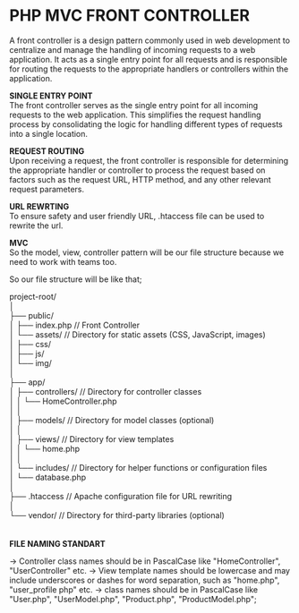 <h1>PHP MVC FRONT CONTROLLER</h1>

A front controller is a design pattern commonly used in web development to centralize and manage the handling of incoming requests to a web application. It acts as a single entry point for all requests and is responsible for routing the requests to the appropriate handlers or controllers within the application.

<b>SINGLE ENTRY POINT</b><br />
The front controller serves as the single entry point for all incoming requests to the web application. This simplifies the request handling process by consolidating the logic for handling different types of requests into a single location.

<b>REQUEST ROUTING</b><br />
Upon receiving a request, the front controller is responsible for determining the appropriate handler or controller to process the request based on factors such as the request URL, HTTP method, and any other relevant request parameters.

<b>URL REWRTING</b><br />
To ensure safety and user friendly URL, .htaccess file can be used to rewrite the url. 

<b>MVC</b><br />
So the model, view, controller pattern will be our file structure because we need to work with teams too.

So our file structure will be like that;


project-root/<br />
│<br />
├── public/<br />
│   ├── index.php       // Front Controller<br />
│   └── assets/         // Directory for static assets (CSS, JavaScript, images)<br />
│       ├── css/<br />
│       ├── js/<br />
│       └── img/<br />
│<br />
├── app/<br />
│   ├── controllers/    // Directory for controller classes<br />
│   │   └── HomeController.php<br />
│   │<br />
│   ├── models/         // Directory for model classes (optional)<br />
│   │<br />
│   ├── views/          // Directory for view templates<br />
│   │   └── home.php<br />
│   │<br />
│   └── includes/       // Directory for helper functions or configuration files<br />
│       └── database.php<br />
│<br />
├── .htaccess           // Apache configuration file for URL rewriting<br />
│<br />
└── vendor/             // Directory for third-party libraries (optional)<br />
<br />
<br/>
<b>FILE NAMING STANDART</b><br />

-> Controller class names should be in PascalCase like "HomeController", "UserController" etc.
-> View template names should be lowercase and may include underscores or dashes for word separation, such as "home.php", "user_profile php" etc.
->  class names should be in PascalCase like "User.php", "UserModel.php", "Product.php", "ProductModel.php";